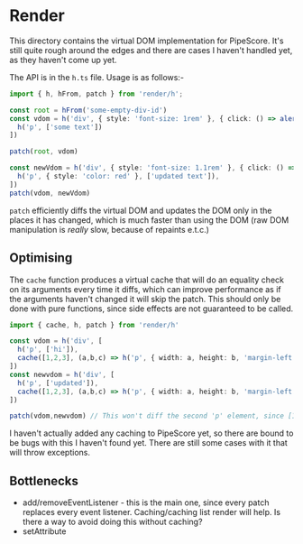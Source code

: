 # Render

This directory contains the virtual DOM implementation for PipeScore. It's still quite rough around the edges and there are cases I haven't handled yet, as they haven't come up yet.

The API is in the `h.ts` file. Usage is as follows:-

```typescript
import { h, hFrom, patch } from 'render/h';

const root = hFrom('some-empty-div-id')
const vdom = h('div', { style: 'font-size: 1rem' }, { click: () => alert('hi') }, [
  h('p', ['some text'])
])

patch(root, vdom)

const newVdom = h('div', { style: 'font-size: 1.1rem' }, { click: () => alert('hi') }, [
  h('p', { style: 'color: red' }, ['updated text']),
])
patch(vdom, newVdom)
```

`patch` efficiently diffs the virtual DOM and updates the DOM only in the places it has changed, which is much faster than using the DOM (raw DOM manipulation is *really* slow, because of repaints e.t.c.)

## Optimising

The `cache` function produces a virtual cache that will do an equality check on its arguments every time it diffs, which can improve performance as if the arguments haven't changed it will skip the patch. This should only be done with pure functions, since side effects are not guaranteed to be called.

```typescript
import { cache, h, patch } from 'render/h'

const vdom = h('div', [
  h('p', ['hi']),
  cache([1,2,3], (a,b,c) => h('p', { width: a, height: b, 'margin-left': c }))
])
const newvdom = h('div', [
  h('p', ['updated']),
  cache([1,2,3], (a,b,c) => h('p', { width: a, height: b, 'margin-left': c ))
])

patch(vdom,newvdom) // This won't diff the second 'p' element, since [1,2,3] and [1,2,3] have the same elements
```

I haven't actually added any caching to PipeScore yet, so there are bound to be bugs with this I haven't found yet. There are still some cases with it that will throw exceptions.


## Bottlenecks
* add/removeEventListener - this is the main one, since every patch replaces every event listener. Caching/caching list render will help. Is there a way to avoid doing this without caching?
* setAttribute